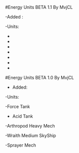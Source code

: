 #Energy Units BETA 1.1 By MvjCL

-Added :

-Units:

-
-
-
-
-
-
-

#Energy Units BETA 1.0 By MvjCL

- Added: 

-Units: 

-Force Tank

- Acid Tank

-Arthropod Heavy Mech

-Wraith Medium SkyShip

-Sprayer Mech

